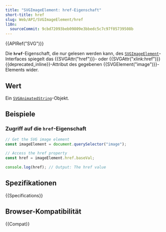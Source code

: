 ```yaml
---
title: "SVGImageElement: href-Eigenschaft"
short-title: href
slug: Web/API/SVGImageElement/href
l10n:
  sourceCommit: 9cbd72093beb09809e3bbedc5c7c97f05739508b
---
```


{{APIRef("SVG")}}

Die **`href`**-Eigenschaft, die nur gelesen werden kann, des [`SVGImageElement`](/de/docs/Web/API/SVGImageElement)-Interfaces spiegelt das {{SVGAttr("href")}}- oder {{SVGAttr("xlink:href")}} {{deprecated_inline}}-Attribut des gegebenen {{SVGElement("image")}}-Elements wider.

## Wert

Ein [`SVGAnimatedString`](/de/docs/Web/API/SVGAnimatedString)-Objekt.

## Beispiele

### Zugriff auf die `href`-Eigenschaft

```js
// Get the SVG image element
const imageElement = document.querySelector("image");

// Access the href property
const href = imageElement.href.baseVal;

console.log(href); // Output: The href value
```

## Spezifikationen

{{Specifications}}

## Browser-Kompatibilität

{{Compat}}
